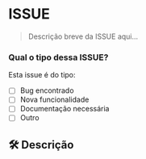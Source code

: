 # ISSUE

<!---Breve e rápida descrição da ISSUE. Não mais que 3 linhas--->
> Descrição breve da ISSUE aqui...

### Qual o tipo dessa ISSUE?

Esta issue é do tipo:

- [ ] Bug encontrado
- [ ] Nova funcionalidade
- [ ] Documentação necessária
- [ ] Outro

## 🛠 Descrição

<!--- Detalhe aqui a ISSUE --->
